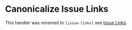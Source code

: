 # Canonicalize Issue Links

This handler was renamed to `[issue-links]` see [Issue Links](issue-links.md).
